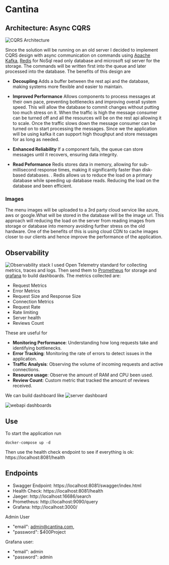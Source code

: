 # Cantina
## Architecture: Async CQRS
![CQRS Architecture](https://tjabanestorage.blob.core.windows.net/uploads/Cantina.drawio.png?sp=r&st=2025-05-05T07:40:45Z&se=2025-08-01T15:40:45Z&spr=https&sv=2024-11-04&sr=b&sig=Y8Y%2FFInYXMGFJb9WTC%2F6Ts8X3kAtmJGlrAXQnmYckwE%3D) 

Since the solution will be running on an old server I decided to implement CQRS design with async communication on commands using [Apache Kafka](https://kafka.apache.org), [Redis](https://redis.io) for NoSql read only database and microsoft sql server for the storage. The commands will  be written first into the queue and later processed into the database.
The benefits of this design are

- **Decoupling** Adds a buffer between the rest api and the database, making systems more flexible and easier to maintain. 

- **Improved Performance** Allows components to process messages at their own pace, preventing bottlenecks and improving overall system speed. This will allow the database to commit changes without putting too much stress on it. When the traffic is high the message consumer can be turned off and all the resources will be on the rest api allowing it to scale. Once the traffic slows down the message consumer can be turned on to start processing the messages. Since we the application will be using kafka it can support high thoughput and store messages for as long as needed.

- **Enhanced Reliability** If a component fails, the queue can store messages until it recovers, ensuring data integrity.

- **Read Peformance** Redis stores data in memory, allowing for sub-millisecond response times, making it significantly faster than disk-based databases. . Redis allows us to reduce the load on a primary database while speeding up database reads. Reducing the load on the database and been efficient.

### Images
The menu images will be uploaded to a 3rd party cloud service like azure, aws or google.What will be stored in the database will be the image url. This approach will reducing the load on the server from reading images from storage or database into memory avoiding further stress on the old hardware. One of the benefits of this is using cloud CDN to cache images closer to our clients and hence improve the performance of the application.


## Observability
![Observability stack](https://tjabanestorage.blob.core.windows.net/uploads/Cantina%20Metrics.png?sp=r&st=2025-05-05T07:45:20Z&se=2025-08-01T15:45:20Z&spr=https&sv=2024-11-04&sr=b&sig=T0eK%2FRf4DOg7eIWLdAsSj5abqi1MuBeym%2BiJNMXHFR8%3D)
I used Open Telemetry standard for collecting metrics, traces and logs. Then send them to [Prometheus](https://prometheus.io) for storage and [grafana](https://grafana.com) to build dashboards. 
The metrics collected are:

- Request Metrics
- Error Metrics
- Request Size and Response Size
- Connection Metrics
- Request Rate
- Rate limiting
- Server health
- Reviews Count


These are useful for 
- **Monitoring Performance**: Understanding how long requests take and identifying bottlenecks.
- **Error Tracking**: Monitoring the rate of errors to detect issues in the application.
- **Traffic Analysis**: Observing the volume of incoming requests and active connections.
- **Resource usage**: Observe the amount of RAM and CPU been used.
- **Review Count**: Custom metric that tracked the amount of reviews received.

We can build dashboard like 
![server dashboard](https://www.mytechramblings.com/img/otel-metrics-runtime-perf-counters-and-process-dashboard.png)

![webapi dashboards](https://www.mytechramblings.com/img/otel-metrics-aspnet-core-metrics-dashboard.png)
## Use
To start the application run 
```
docker-compose up -d 
```
Then use the health check endpoint to see if everything is ok: https://localhost:8081/health <br/>
## Endpoints

- Swagger Endpoint: https://localhost:8081/swagger/index.html
- Health Check: https://localhost:8081/health
- Jaeger: http://localhost:16686/search
- Prometheus: http://localhost:9090/query
- Grafana: http://localhost:3000/

Admin User
  - "email": admin@cantina.com,
  - "password": $400Project

Grafana user: 
  - "email": admin
  - "password": admin